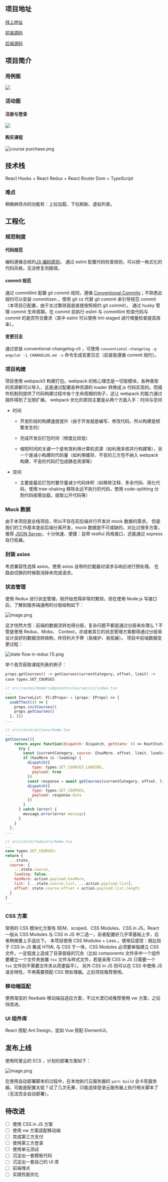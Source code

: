 ## 项目地址

[线上地址](http://8.130.24.49/)

[前端源码](https://github.com/nineSean/course-system-client)

[后端源码](https://github.com/nineSean/course-system-server)

## 项目简介

### 用例图

![](https://cdn.nlark.com/yuque/0/2021/png/291560/1619873717364-2d8e09c5-a542-4151-a5c2-1e98f80e4962.png#align=left&display=inline&height=784&margin=%5Bobject%20Object%5D&originHeight=784&originWidth=755&size=0&status=done&style=none&width=755)

### 活动图

#### 注册与登录

![](https://cdn.nlark.com/yuque/0/2021/png/291560/1619873717488-ce835b0f-763f-4a62-9277-5fdda5611870.png#align=left&display=inline&height=861&margin=%5Bobject%20Object%5D&originHeight=861&originWidth=776&size=0&status=done&style=none&width=776)

#### 购买课程

![course purchase.png](https://cdn.nlark.com/yuque/0/2021/png/291560/1619873821142-06887197-bd7d-48d3-a07c-885ef998ebb3.png#align=left&display=inline&height=1111&margin=%5Bobject%20Object%5D&name=course%20purchase.png&originHeight=1111&originWidth=279&size=53177&status=done&style=none&width=279)

## 技术栈

React Hooks + React Redux + React Router Dom + TypeScript 

### 难点
稍微麻烦点的功能有：上拉加载、下拉刷新、虚拟列表。

## 工程化

### 规范制度

#### 代码规范

编码遵循总结的[JS 编码原则](https://www.yuque.com/ninesean/blog/po3dul)。
通过 eslint 配置代码检查规则，可以统一格式化的代码风格，无法修复则报错。

#### commit 规范

通过 commitlint 配置 git commit 规则，遵循 [Conventional Commits](https://www.conventionalcommits.org/en/v1.0.0/)；不熟悉此规约可以安装 commitizen ，使用 git cz 代替 git commit 来引导规范 commit（本项目已配置，由于太过繁琐我是直接按照规约 git commit）。
通过 husky 管理 commit 生命周期，在 commit 前执行 eslint 与 commitlint 检查代码与 commit 的是否符合要求（其中 eslint 可以使用 lint-staged 进行增量检查提高效率）。

#### 变更日志

通过安装 conventional-changelog-cli ，可使用 `conventional-changelog -p angular -i CHANGELOG.md -s` 命令生成变更日志（前提是遵循 commit 规约）。

### 项目构建

项目使用 webpack5 构建打包。webpack 的核心理念是一切皆模块，各种类型的资源都可以导入，这是通过配置各种资源的 loader 转换成 js 代码实现的。而插件机制则提供了代码构建过程中各个生命周期的钩子，这让 webpack 的能力通过插件得到了无限扩展。
webpack 优化的原则主要是从两个方面入手：时间与空间

- 时间
  - 开发阶段的构建速度提升（由于开发就是编写、修改代码，所以构建是频繁发生的）

  - 完成开发后打包时间（频度比较低）

  - 缩短时间的关键一个是有效利用计算机资源（如利用多核并行构建等），另一个是减小构建的代码量（如利用缓存、不变的三方包不纳入 webpack 构建、不变的代码打包成静态资源等）

- 空间
  - 主要是最后打包时要尽量减少代码体积（如移除注释、多余代码、简化代码，使用 tree-shaking 移除永远不执行的代码，使用 code-splitting 分割代码按需加载，提取公开代码等）

### Mock 数据

由于本项目是全栈项目，所以不存在前后端并行开发对 mock 数据的需求。
但是我们的工作基本是前后端分离开发，mock 数据是不可或缺的，对比过很多方案，推荐 [JSON Server](https://github.com/typicode/json-server)，十分快速、便捷：自带 restful 风格接口，还能通过 express 自行拓展。

### 封装 axios 

考虑兼容性选择 axios，使用 axios 自带的拦截器对请求与响应进行预处理。
在路由切换的时候取消掉未完成请求。

### 状态管理

使用 Redux 进行状态管理，刚开始觉得非常的繁琐，但在使用 Node.js 写接口后，了解到服务端通用的分层结构如下：

![image.png](https://cdn.nlark.com/yuque/0/2021/png/291560/1619875994445-54dbf744-6840-4a80-832b-e058517685bd.png#align=left&display=inline&height=797&margin=%5Bobject%20Object%5D&name=image.png&originHeight=797&originWidth=1177&size=228820&status=done&style=none&width=1177)

这才恍然大悟：前端的数据流转也得分层，复杂问题不都是通过分层来处理么？不管是使用 Redux、Mobx、 Context，亦或者其它的状态管理方案都得通过分层来设计良好的数据流转结构，终将利大于弊（易维护、易拓展）。
项目中前端数据变更过程：

![state flow in redux (1).png](https://cdn.nlark.com/yuque/0/2021/png/291560/1619881876635-1ddabb3b-2a90-48bf-9542-952ae9a40dff.png#align=left&display=inline&height=672&margin=%5Bobject%20Object%5D&name=state%20flow%20in%20redux%20%281%29.png&originHeight=672&originWidth=703&size=71412&status=done&style=none&width=703)

举个首页获取课程列表的例子：

`props.getCourses() -> getCourses(currentCategory, offset, limit) -> case types.SET_COURSES` 

```javascript
// src/routes/Home/components/CourseList/index.tsx
...
const CourseList: FC<IProps> = (props: IProps) => {
  useEffect(() => {
    props.initCourses()
    props.getCourses()
  }, [])
...

// src/store/actions/home.tsx
...
getCourses(){
    return async function(dispatch: Dispatch, getState: () => RootState){
      try {
        const {currentCategory, course: {hasMore, offset, limit, loading}} = getState().home
        if (hasMore && !loading) {
          dispatch({
            type: types.SET_COURSES_LOADING,
            payload: true
          })
          const response = await getCourses(currentCategory, offset, limit)
          dispatch({
            type: types.SET_COURSES,
            payload: response.data
          })
        }
      } catch (error) {
        message.error(error.message)
      }
    }
  },
...

// src/store/reducers/home.tsx
...
case types.SET_COURSES:
return {
  ...state,
  course: {
    ...state.course,
    loading: false,
    hasMore: action.payload.hasMore,
    list: [...state.course.list, ...action.payload.list],
    offset: state.course.offset + action.payload.list.length
  }
}
...
```

### CSS 方案

常用的 CSS 模块化方案有 BEM、scoped、CSS Modules、CSS in JS，React 一般从 CSS Modules 与 CSS in JS 中二选一，前者配置好几乎零基础上手，后者稍微要上手适应下。
本项目使用 CSS Modules + Less 。使用后感受：相比较于 CSS in JS 集成 HTML 与 CSS 于一体，CSS Modules 必须要单独建立 CSS 文件，一定程度上造成了目录层级的冗余（比如 components 文件夹中一个组件要建立一个文件夹放置 `tsx` 文件与样式文件，若是采用 CSS in JS 只需要一个 `tsx` 文件则不需要文件夹从而更扁平）。
另外 CSS in JS 则可以在 CSS 中使用 JS 语言特性，不再需要搭配 CSS 预处理器。之后项目推荐使用。

### 移动端适配

使用淘宝的 flexibale 移动端自适应方案，不过大漠已经推荐使用 vw 方案，之后待改进。

### UI 组件库

React 搭配 Ant Design，犹如 Vue 搭配 ElementUI。

## 发布上线

使用阿里云的 ECS ，计划的部署方案如下：

![image.png](https://cdn.nlark.com/yuque/0/2021/png/291560/1619883463312-c67e1545-fff1-4fb9-92ed-1c1891a1d402.png#align=left&display=inline&height=443&margin=%5Bobject%20Object%5D&name=image.png&originHeight=443&originWidth=752&size=26597&status=done&style=none&width=752)

在使用自动部署脚本的过程中，在本地执行云服务器的 `yarn build` 会卡死服务器，可能是配置太低？试了几次无果，只能选择登录云服务器上执行相关脚本了（无法完全自动部署）。

## 待改进

- [ ] 使用 CSS in JS 方案
- [ ] 使用 vw 方案适配移动端
- [ ] 完成第三方支付
- [ ] 使用第三方登录
- [ ] 使用单元测试
- [ ] 沉淀出一套模板代码
- [ ] 沉淀出一套自己的 UI 库
- [ ] 前端埋点
- [ ] 实践性能优化